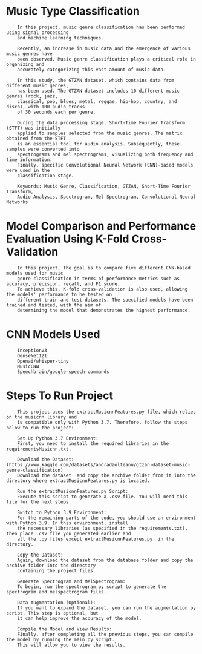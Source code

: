 # Music Type Classification

        In this project, music genre classification has been performed using signal processing
        and machine learning techniques.
        
        Recently, an increase in music data and the emergence of various music genres have
        been observed. Music genre classification plays a critical role in organizing and
        accurately categorizing this vast amount of music data.
        
        In this study, the GTZAN dataset, which contains data from different music genres,
        has been used. The GTZAN dataset includes 10 different music genres (rock, jazz,
        classical, pop, blues, metal, reggae, hip-hop, country, and disco), with 100 audio tracks
        of 30 seconds each per genre.
        
        During the data processing stage, Short-Time Fourier Transform (STFT) was initially
        applied to samples selected from the music genres. The matrix obtained from the STFT
        is an essential tool for audio analysis. Subsequently, these samples were converted into
        spectrograms and mel spectrograms, visualizing both frequency and time information.
        Finally, specific Convolutional Neural Network (CNN)-based models were used in the
        classification stage.
        
        Keywords: Music Genre, Classification, GTZAN, Short-Time Fourier Transform,
        Audio Analysis, Spectrogram, Mel Spectrogram, Convolutional Neural Networks

# Model Comparison and Performance Evaluation Using K-Fold Cross-Validation
        In this project, the goal is to compare five different CNN-based models used for music 
        genre classification in terms of performance metrics such as accuracy, precision, recall, and F1 score.
        To achieve this, K-fold cross-validation is also used, allowing the models' performance to be tested on
        different train and test datasets. The specified models have been trained and tested, with the aim of 
        determining the model that demonstrates the highest performance.
        
# CNN Models Used 
        InceptionV3
        DenseNet121 
        Openai/whisper-tiny 
        MusicCNN
        Speechbrain/google-speech-commands
        
# Steps To Run Project

        This project uses the extractMusicnnFeatures.py file, which relies on the musicnn library and 
        is compatible only with Python 3.7. Therefore, follow the steps below to run the project:
        
        Set Up Python 3.7 Environment:
        First, you need to install the required libraries in the requirementsMusicnn.txt.
        
        Download the Dataset:(https://www.kaggle.com/datasets/andradaolteanu/gtzan-dataset-music-genre-classification)
        Download the dataset  and copy the archive folder from it into the directory where extractMusicnnFeatures.py is located.
        
        Run the extractMusicnnFeatures.py Script:
        Execute this script to generate a .csv file. You will need this file for the next steps.
        
        Switch to Python 3.9 Environment:
        For the remaining parts of the code, you should use an environment with Python 3.9. In this environment, install 
        the necessary libraries (as specified in the requirements.txt), then place .csv file you generated earlier and
        all the .py files except extractMusicnnFeatures.py  in the directory.
        
        Copy the Dataset:
        Again, download the dataset from the database folder and copy the archive folder into the directory 
        containing the project files.
        
        Generate Spectrogram and MelSpectrogram:
        To begin, run the spectrogram.py script to generate the spectrogram and melspectrogram files.
        
        Data Augmentation (Optional):
        If you want to expand the dataset, you can run the augmentation.py script. This step is optional, but 
        it can help improve the accuracy of the model.
        
        Compile the Model and View Results:
        Finally, after completing all the previous steps, you can compile the model by running the main.py script.
        This will allow you to view the results.

